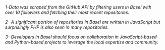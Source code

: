 *1-Data was scraped from the GitHub API by filtering users in Basel with over 10 followers and fetching their most recent repositories.*

*2- A significant portion of repositories in Basel are written in JavaScript but surprisingly PHP is also seen in many repositories.*

*3- Developers in Basel should focus on collaboration in JavaScript-based and Python-based projects to leverage the local expertise and community.*